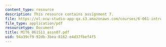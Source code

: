 ```yaml
---
content_type: resource
description: This resource contains assignment 7.
file: https://ol-ocw-studio-app-qa.s3.amazonaws.com/courses/6-061-introduction-to-electric-power-systems-spring-2011/94a39cf992db3bea8162e4d37fbef4f5_MIT6_061S11_assn07.pdf
file_type: application/pdf
resourcetype: Document
title: MIT6_061S11_assn07.pdf
uid: 94a39cf9-92db-3bea-8162-e4d37fbef4f5
---
```


